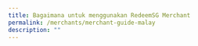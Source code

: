 ```yaml
---
title: Bagaimana untuk menggunakan RedeemSG Merchant
permalink: /merchants/merchant-guide-malay
description: ""
---
```

